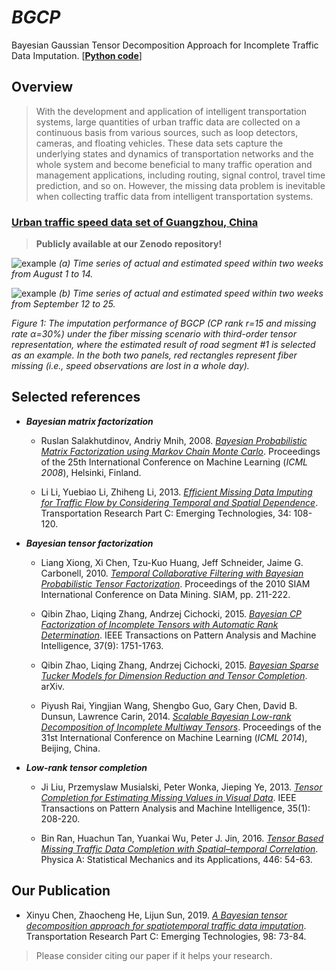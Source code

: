 # *BGCP*

Bayesian Gaussian Tensor Decomposition Approach for Incomplete Traffic Data Imputation. [[**Python code**](https://github.com/xinychen/transdim)]

## Overview

>With the development and application of intelligent transportation systems, large quantities of urban traffic data are collected on a continuous basis from various sources, such as loop detectors, cameras, and floating vehicles. These data sets capture the underlying states and dynamics of transportation networks and the whole system and become beneficial to many traffic operation and management applications, including routing, signal control, travel time prediction, and so on. However, the missing data problem is inevitable when collecting traffic data from intelligent transportation systems.

### [Urban traffic speed data set of Guangzhou, China](https://doi.org/10.5281/zenodo.1205228)

>**Publicly available at our Zenodo repository!**

![example](https://github.com/xinychen/transdim/blob/master/images/estimated_series1.png)
  *(a) Time series of actual and estimated speed within two weeks from August 1 to 14.*

![example](https://github.com/xinychen/transdim/blob/master/images/estimated_series2.png)
  *(b) Time series of actual and estimated speed within two weeks from September 12 to 25.*

*Figure 1: The imputation performance of BGCP (CP rank r=15 and missing rate α=30%) under the fiber missing scenario with third-order tensor representation, where the estimated result of road segment #1 is selected as an example. In the both two panels, red rectangles represent fiber missing (i.e., speed observations are lost in a whole day).*

## Selected references

- ***Bayesian matrix factorization***

  - Ruslan Salakhutdinov, Andriy Mnih, 2008. [*Bayesian Probabilistic Matrix Factorization using Markov Chain Monte Carlo*](https://www.cs.toronto.edu/~amnih/papers/bpmf.pdf). Proceedings of the 25th International Conference on Machine Learning (*ICML 2008*), Helsinki, Finland.

  - Li Li, Yuebiao Li, Zhiheng Li, 2013. [*Efficient Missing Data Imputing for Traffic Flow by Considering Temporal and Spatial Dependence*](https://doi.org/10.1016/j.trc.2013.05.008). Transportation Research Part C: Emerging Technologies, 34: 108-120.

- ***Bayesian tensor factorization***

  - Liang Xiong, Xi Chen, Tzu-Kuo Huang, Jeff Schneider, Jaime G. Carbonell, 2010. [*Temporal Collaborative Filtering with Bayesian Probabilistic Tensor Factorization*](https://www.cs.cmu.edu/~jgc/publication/PublicationPDF/Temporal_Collaborative_Filtering_With_Bayesian_Probabilidtic_Tensor_Factorization.pdf). Proceedings of the 2010 SIAM International Conference on Data Mining. SIAM, pp. 211-222.

  - Qibin Zhao, Liqing Zhang, Andrzej Cichocki, 2015. [*Bayesian CP Factorization of Incomplete Tensors with Automatic Rank Determination*](https://doi.org/10.1109/TPAMI.2015.2392756). IEEE Transactions on Pattern Analysis and Machine Intelligence, 37(9): 1751-1763.

  - Qibin Zhao, Liqing Zhang, Andrzej Cichocki, 2015. [*Bayesian Sparse Tucker Models for Dimension Reduction and Tensor Completion*](https://arxiv.org/pdf/1505.02343.pdf). arXiv.

  - Piyush Rai, Yingjian Wang, Shengbo Guo, Gary Chen, David B. Dunsun,	Lawrence Carin, 2014. [*Scalable Bayesian Low-rank Decomposition of Incomplete Multiway Tensors*](http://people.ee.duke.edu/~lcarin/mpgcp.pdf). Proceedings of the 31st International Conference on Machine Learning (*ICML 2014*), Beijing, China.

- ***Low-rank tensor completion***

  - Ji Liu, Przemyslaw Musialski, Peter Wonka, Jieping Ye, 2013. [*Tensor Completion for Estimating Missing Values in Visual Data*](https://doi.org/10.1109/TPAMI.2012.39). IEEE Transactions on Pattern Analysis and Machine Intelligence, 35(1): 208-220.

  - Bin Ran, Huachun Tan, Yuankai Wu, Peter J. Jin, 2016. [*Tensor Based Missing Traffic Data Completion with Spatial–temporal Correlation*](https://doi.org/10.1016/j.physa.2015.09.105). Physica A: Statistical Mechanics and its Applications, 446: 54-63.

## Our Publication

  - Xinyu Chen, Zhaocheng He, Lijun Sun, 2019. [*A Bayesian tensor decomposition approach for spatiotemporal traffic data imputation*](https://doi.org/10.1016/j.trc.2018.11.003). Transportation Research Part C: Emerging Technologies, 98: 73-84.

>Please consider citing our paper if it helps your research.

